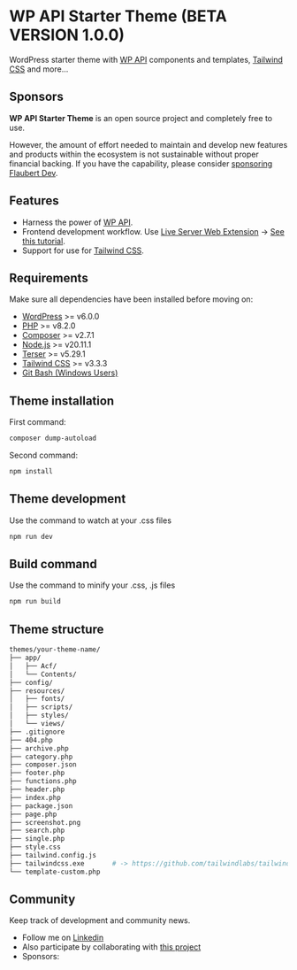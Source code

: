 # WP API Starter Theme (BETA VERSION 1.0.0)

WordPress starter theme with [WP API](https://developer.wordpress.org/rest-api/) components and templates, [Tailwind CSS](https://tailwindcss.com/blog/standalone-cli) and more...
<br/>

## Sponsors

**WP API Starter Theme** is an open source project and completely free to use.

However, the amount of effort needed to maintain and develop new features and products within the ecosystem is not sustainable without proper financial backing. If you have the capability, please consider [sponsoring Flaubert Dev](https://github.com/sponsors/flaubert-dev).

## Features

- Harness the power of [WP API](https://developer.wordpress.org/rest-api/).
- Frontend development workflow. Use [Live Server Web Extension](https://chromewebstore.google.com/detail/live-server-web-extension/fiegdmejfepffgpnejdinekhfieaogmj) -> [See this tutorial](https://youtu.be/joxLj3O_QGo).
- Support for use for [Tailwind CSS](https://tailwindcss.com/blog/standalone-cli).

## Requirements

Make sure all dependencies have been installed before moving on:

- [WordPress](https://wordpress.org/) >= v6.0.0
- [PHP](https://secure.php.net/manual/en/install.php) >= v8.2.0
- [Composer](https://getcomposer.org/download/) >= v2.7.1
- [Node.js](https://nodejs.org/en/download/) >= v20.11.1
- [Terser](https://github.com/terser/terser/) >= v5.29.1
- [Tailwind CSS](https://tailwindcss.com/blog/standalone-cli/) >= v3.3.3
- [Git Bash (Windows Users)](https://git-scm.com/download/win)

## Theme installation

First command:

```sh
composer dump-autoload
```

Second command:

```sh
npm install
```

## Theme development

Use the command to watch at your .css files

```sh
npm run dev
```

## Build command

Use the command to minify your .css, .js files

```sh
npm run build
```

## Theme structure

```sh
themes/your-theme-name/   
├── app/                  
│   ├── Acf/              
│   └── Contents/         
├── config/                
├── resources/         
│   ├── fonts/        
│   ├── scripts/      
│   ├── styles/     
│   └── views/          
├── .gitignore      
├── 404.php      
├── archive.php      
├── category.php      
├── composer.json      
├── footer.php      
├── functions.php      
├── header.php      
├── index.php          
├── package.json        
├── page.php        
├── screenshot.png       
├── search.php       
├── single.php       
├── style.css                                      
├── tailwind.config.js                    
├── tailwindcss.exe       # -> https://github.com/tailwindlabs/tailwindcss/releases/tag/v3.3.3      
└── template-custom.php
```

## Community

Keep track of development and community news.

- Follow me on [Linkedin](https://www.linkedin.com/in/flaubert-dev/)
- Also participate by collaborating with [this project](https://github.com/flaubert-dev/wp-api-starter-theme/issues)
- Sponsors:

